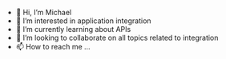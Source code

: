 - 👋 Hi, I’m Michael
- 👀 I’m interested in application integration
- 🌱 I’m currently learning about APIs
- 💞️ I’m looking to collaborate on all topics related to integration 
- 📫 How to reach me ...

<!---
LooseInt/LooseInt is a ✨ special ✨ repository because its `README.md` (this file) appears on your GitHub profile.
You can click the Preview link to take a look at your changes.
--->
